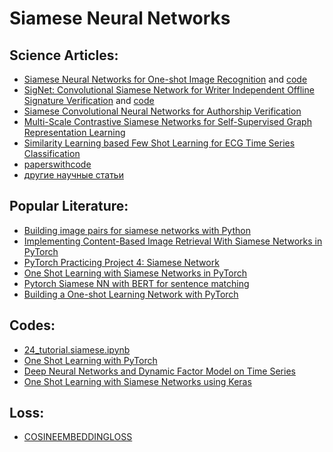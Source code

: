 # Siamese Neural Networks

## Science Articles:
- [Siamese Neural Networks for One-shot Image Recognition](https://www.cs.cmu.edu/~rsalakhu/papers/oneshot1.pdf) and [code](https://github.com/fangpin/siamese-pytorch)
- [SigNet: Convolutional Siamese Network for Writer Independent Offline Signature Verification](https://arxiv.org/pdf/1707.02131.pdf) and [code](https://colab.research.google.com/drive/1KQgZkWVDOqywEV0lI6StVzIG84CCTpOe?usp=sharing)
- [Siamese Convolutional Neural Networks for Authorship Verification](http://cs231n.stanford.edu/reports/2017/pdfs/801.pdf)
- [Multi-Scale Contrastive Siamese Networks for Self-Supervised Graph Representation Learning](https://arxiv.org/pdf/2105.05682.pdf)
- [Similarity Learning based Few Shot Learning for ECG Time Series Classification](https://arxiv.org/pdf/2202.00612.pdf)
- [paperswithcode](https://paperswithcode.com/method/siamese-network)
- [другие научные статьи](https://arxiv.org/search/?query=Siamese+Networks&searchtype=all&source=header)



## Popular Literature:
- [Building image pairs for siamese networks with Python](https://www.pyimagesearch.com/2020/11/23/building-image-pairs-for-siamese-networks-with-python/)
- [Implementing Content-Based Image Retrieval With Siamese Networks in PyTorch](https://neptune.ai/blog/content-based-image-retrieval-with-siamese-networks)
- [PyTorch Practicing Project 4: Siamese Network](https://programmerall.com/article/1261218519/)
- [One Shot Learning with Siamese Networks in PyTorch](https://medium.com/hackernoon/one-shot-learning-with-siamese-networks-in-pytorch-8ddaab10340e)
- [Pytorch Siamese NN with BERT for sentence matching](https://stackoverflow.com/questions/66678360/pytorch-siamese-nn-with-bert-for-sentence-matching)
- [Building a One-shot Learning Network with PyTorch](https://towardsdatascience.com/building-a-one-shot-learning-network-with-pytorch-d1c3a5fafa4a)



## Codes:
- [24_tutorial.siamese.ipynb](https://colab.research.google.com/drive/166cGwY6ODauD156VCWde2WRGbjscMYvH?usp=sharing)
- [One Shot Learning with PyTorch](https://github.com/ttchengab/One_Shot_Pytorch)
- [Deep Neural Networks and Dynamic Factor Model on Time Series](https://github.innominds.com/ajayarunachalam/Deep_XF)
- [One Shot Learning with Siamese Networks using Keras](https://towardsdatascience.com/one-shot-learning-with-siamese-networks-using-keras-17f34e75bb3d)

## Loss:
- [COSINEEMBEDDINGLOSS](https://pytorch.org/docs/stable/generated/torch.nn.CosineEmbeddingLoss.html)